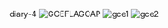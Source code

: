 diary-4
![GCEFLAGCAP](https://user-images.githubusercontent.com/37402072/123822879-a20b2480-d937-11eb-8774-09b6153f5d65.JPG)
![gce1](https://user-images.githubusercontent.com/37402072/123827208-62ded280-d93b-11eb-9355-0805008c7ad0.JPG)
![gce2](https://user-images.githubusercontent.com/37402072/123827215-640fff80-d93b-11eb-9777-cc9f77f32099.JPG)

